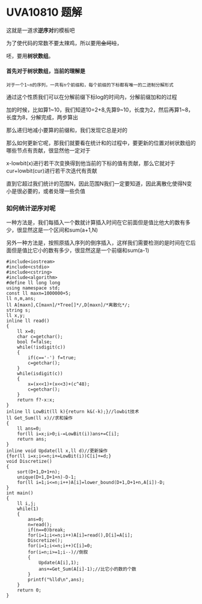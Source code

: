 # UVA10810 题解

这就是一道求**逆序对**的模板吧

为了使代码的常数不要太辣鸡，所以要用~~金坷垃~~，

呸，要用**树状数组**。

#### 首先对于树状数组，当前的理解是

```
对于一个1~n的序列，一共有n个前缀和，每个前缀的下标都有唯一的二进制分解形式

```
通过这个性质我们可以在分解前缀下标log的时间内，分解前缀加和的过程

加的时候，比如算1~10，我们知道10=2+8,先算9~10，长度为2，然后再算1~8，长度为8，分解完成，两步算出

那么递归地减小要算的前缀和，我们发现它总是对的

那么如何更新它呢，那我们就要看在统计和的过程中，要更新的位置对树状数组的哪些节点有贡献，很显然他一定对于

x-lowbit(x)进行若干次变换得到他当前的下标的值有贡献，那么它就对于cur+lowbit(cur)进行若干次迭代有贡献

直到它超过我们统计的范围N，因此范围N我们一定要知道，因此离散化使得N变小是很必要的，或者处理一些负值

 

### 如何统计逆序对呢

一种方法是，我们每插入一个数就计算插入时间在它前面但是值比他大的数有多少，很显然这是一个区间和sum(a+1,N)

另外一种方法是，按照原插入序列的倒序插入，这样我们需要检测的是时间在它后面但是值比它小的数有多少，很显然这是一个前缀和sum(a-1)


```
#include<iostream>
#include<cstdio>
#include<cstring>
#include<algorithm>
#define ll long long
using namespace std;
const ll maxn=1000000+5;
ll n,m,ans;
ll A[maxn],C[maxn]/*Tree[]*/,D[maxn]/*离散化*/;
string s;
ll x,y;
inline ll read()
{
    ll x=0;
    char c=getchar();
    bool f=false;
    while(!isdigit(c))
	{
        if(c=='-') f=true;
        c=getchar();
    }
    while(isdigit(c))
	{
        x=(x<<1)+(x<<3)+(c^48);
        c=getchar();
    }
    return f?-x:x;
}
inline ll LowBit(ll k){return k&(-k);}//lowbit技术
ll Get_Sum(ll x)//求和操作
{
	ll ans=0;
	for(ll i=x;i>0;i-=LowBit(i))ans+=C[i];
	return ans;
}
inline void Update(ll x,ll d)//更新操作
{for(ll i=x;i<=n;i+=LowBit(i))C[i]+=d;}
void Discretize()
{
    sort(D+1,D+1+n);
    unique(D+1,D+1+n)-D-1;
    for(ll i=1;i<=n;i++)A[i]=lower_bound(D+1,D+1+n,A[i])-D;
}
int main()
{
	ll i,j;
	while(1)
	{
		ans=0;
		n=read();
		if(n==0)break;
		for(i=1;i<=n;i++)A[i]=read(),D[i]=A[i];
		Discretize();
		for(i=1;i<=n;i++)C[i]=0;
		for(i=n;i>=1;i--)//倒叙
		{
			Update(A[i],1);
			ans+=Get_Sum(A[i]-1);//比它小的数的个数
		}
		printf("%lld\n",ans);
	}
	return 0;
}
```